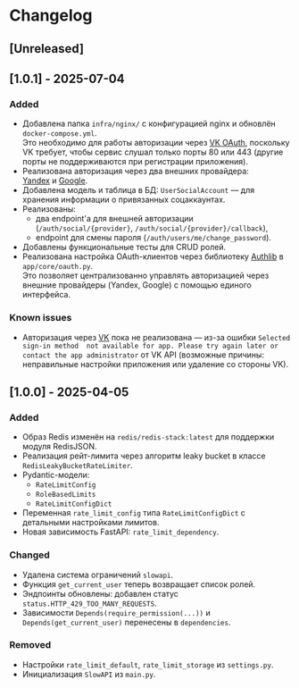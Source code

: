 # Changelog

## [Unreleased]

## [1.0.1] - 2025-07-04

### Added
- Добавлена папка `infra/nginx/` с конфигурацией nginx и обновлён `docker-compose.yml`.  
  Это необходимо для работы авторизации через [VK OAuth](https://dev.vk.com/ru/api/access-token/getting-started?ref=old_portal), 
  поскольку VK требует, чтобы сервис слушал только порты 80 или 443 (другие порты не поддерживаются при регистрации приложения).
- Реализована авторизация через два внешних провайдера:  
  [Yandex](https://yandex.ru/dev/id/doc/ru/) и [Google](https://developers.google.com/identity/protocols/oauth2?hl=ru).
- Добавлена модель и таблица в БД: `UserSocialAccount` — для хранения информации о привязанных соцаккаунтах.
- Реализованы:
  - два endpoint'а для внешней авторизации (`/auth/social/{provider}`, `/auth/social/{provider}/callback`),
  - endpoint для смены пароля (`/auth/users/me/change_password`).
- Добавлены функциональные тесты для CRUD ролей. 
- Реализована настройка OAuth-клиентов через библиотеку [Authlib](https://docs.authlib.org/) в `app/core/oauth.py`.  
  Это позволяет централизованно управлять авторизацией через внешние провайдеры (Yandex, Google) с помощью единого интерфейса.

### Known issues
- Авторизация через [VK](https://dev.vk.com/ru/api/oauth) пока не реализована — из-за ошибки `Selected sign-in method 
  not available for app. Please try again later or contact the app administrator` от VK API (возможные причины: 
  неправильные настройки приложения или удаление со стороны VK).

## [1.0.0] - 2025-04-05

### Added
- Образ Redis изменён на `redis/redis-stack:latest` для поддержки модуля RedisJSON.
- Реализация рейт-лимита через алгоритм leaky bucket в классе `RedisLeakyBucketRateLimiter`.
- Pydantic-модели:
  - `RateLimitConfig`
  - `RoleBasedLimits`
  - `RateLimitConfigDict`
- Переменная `rate_limit_config` типа `RateLimitConfigDict` с детальными настройками лимитов.
- Новая зависимость FastAPI: `rate_limit_dependency`.

### Changed
- Удалена система ограничений `slowapi`.
- Функция `get_current_user` теперь возвращает список ролей.
- Эндпоинты обновлены: добавлен статус `status.HTTP_429_TOO_MANY_REQUESTS`.
- Зависимости `Depends(require_permission(...))` и `Depends(get_current_user)` перенесены в `dependencies`.

### Removed
- Настройки `rate_limit_default`, `rate_limit_storage` из `settings.py`.
- Инициализация `SlowAPI` из `main.py`.

